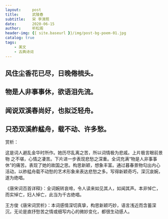 ```yaml
---
layout:     post
title:      武陵春
subtitle:   宋 李清照
date:       2020-06-15
author:     听松阁
header-img: {{ site.baseurl }}/img/post-bg-poem-01.jpg
catalog: true
tags:
    - 美文
    - 古典诗词
---
```



## 风住尘香花已尽，日晚倦梳头。
## 物是人非事事休，欲语泪先流。
## 闻说双溪春尚好，也拟泛轻舟。
## 只恐双溪舴艋舟，载不动、许多愁。

 

赏析：

 这是词人避乱金华时所作。她历尽乱离之苦，所以词情极为悲戚。上片极言眼前景物 之不堪，心情之凄苦。下片进一步表现悲愁之深重。全词充满“物是人非事事休”的痛苦。表现了她的故国之思。构思新颖，想象丰富。通过暮春景物勾出内心活动，以舴艋舟载不动愁的艺术形象来表达悲愁之多。写得新颖奇巧，深沉哀婉，遂为绝唱。

《唐宋词百首详释》：全词婉转哀啼，令人读来如见其人，如闻其声。本非悼亡，而实悼亡，妇人悼亡，此当为千古绝唱。

 王方俊《唐宋词赏析》：本词感情深切真挚，构思新颖巧妙，语言浅近而含蓄深沉，无论是直抒愁苦之情或细写内心的微妙变化，都很生动感人。
